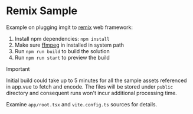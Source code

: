 ﻿# Remix Sample

Example on plugging imgit to [remix](https://remix.run) web framework:

1. Install npm dependencies: `npm install`
2. Make sure [ffmpeg](https://www.ffmpeg.org) in installed in system path
3. Run `npm run build` to build the solution
4. Run `npm run start` to preview the build

> [!IMPORTANT]
> Initial build could take up to 5 minutes for all the sample assets referenced in app.vue to fetch and encode. The files will be stored under `public` directory and consequent runs won't incur additional processing time.

Examine `app/root.tsx` and `vite.config.ts` sources for details.
